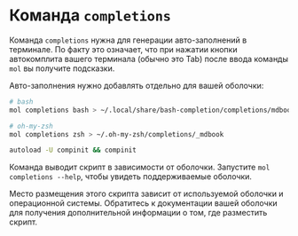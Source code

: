 # Команда `completions`

Команда `completions` нужна для генерации авто-заполнений в терминале. По факту это означает, что при нажатии кнопки автокомплита вашего терминала (обычно это Tab) после ввода команды `mol` вы получите подсказки.

Авто-заполнения нужно добавлять отдельно для вашей оболочки:

```bash
# bash
mol completions bash > ~/.local/share/bash-completion/completions/mdbook

# oh-my-zsh
mol completions zsh > ~/.oh-my-zsh/completions/_mdbook

autoload -U compinit && compinit
```

Команда выводит скрипт в зависимости от оболочки. Запустите `mol completions --help`, чтобы увидеть поддерживаемые оболочки.

Место размещения этого скрипта зависит от используемой оболочки и операционной системы. Обратитесь к документации вашей оболочки для получения дополнительной информации о том, где разместить скрипт.
